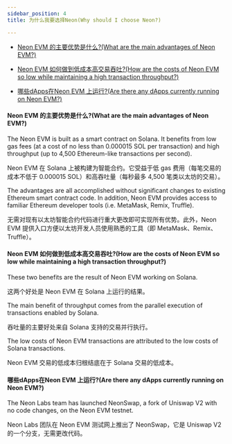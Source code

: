 ```yaml
---
sidebar_position: 4
title: 为什么我要选择Neon(Why should I choose Neon?)

---
```


- [Neon EVM 的主要优势是什么?(What are the main advantages of Neon EVM?)](#neon-evm-的主要优势是什么what-are-the-main-advantages-of-neon-evm)

- [Neon EVM 如何做到低成本高交易吞吐?(How are the costs of Neon EVM so low while maintaining a high transaction throughput?)](#neon-evm-如何做到低成本高交易吞吐how-are-the-costs-of-neon-evm-so-low-while-maintaining-a-high-transaction-throughput)

- [哪些dApps在Neon EVM 上运行?(Are there any dApps currently running on Neon EVM?)](#哪些dapps在neon-evm-上运行are-there-any-dapps-currently-running-on-neon-evm)

#### Neon EVM 的主要优势是什么?(What are the main advantages of Neon EVM?)

The Neon EVM is built as a smart contract on Solana. It benefits from low gas fees (at a cost of no less than 0.000015 SOL per transaction) and high throughput (up to 4,500 Ethereum-like transactions per second).

Neon EVM 在 Solana 上被构建为智能合约。它受益于低 gas 费用（每笔交易的成本不低于 0.000015 SOL）和高吞吐量（每秒最多 4,500 笔类以太坊的交易）。

The advantages are all accomplished without significant changes to existing Ethereum smart contract code. In addition, Neon EVM provides access to familiar Ethereum developer tools (i.e. MetaMask, Remix, Truffle).

无需对现有以太坊智能合约代码进行重大更改即可实现所有优势。此外，Neon EVM 提供入口方便以太坊开发人员使用熟悉的工具（即 MetaMask、Remix、Truffle）。

#### Neon EVM 如何做到低成本高交易吞吐?(How are the costs of Neon EVM so low while maintaining a high transaction throughput?)

These two benefits are the result of Neon EVM working on Solana.

这两个好处是 Neon EVM 在 Solana 上运行的结果。

The main benefit of throughput comes from the parallel execution of transactions enabled by Solana.

吞吐量的主要好处来自 Solana 支持的交易并行执行。

The low costs of Neon EVM transactions are attributed to the low costs of Solana transactions.

Neon EVM 交易的低成本归根结底在于 Solana 交易的低成本。

#### 哪些dApps在Neon EVM 上运行?(Are there any dApps currently running on Neon EVM?)

The Neon Labs team has launched NeonSwap, a fork of Uniswap V2 with no code changes, on the Neon EVM testnet.

Neon Labs 团队在 Neon EVM 测试网上推出了 NeonSwap，它是 Uniswap V2 的一个分支，无需更改代码。
